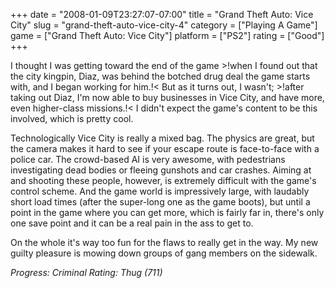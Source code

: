 +++
date = "2008-01-09T23:27:07-07:00"
title = "Grand Theft Auto: Vice City"
slug = "grand-theft-auto-vice-city-4"
category = ["Playing A Game"]
game = ["Grand Theft Auto: Vice City"]
platform = ["PS2"]
rating = ["Good"]
+++

I thought I was getting toward the end of the game >!when I found out that the city kingpin, Diaz, was behind the botched drug deal the game starts with, and I began working for him.!<  But as it turns out, I wasn't; >!after taking out Diaz, I'm now able to buy businesses in Vice City, and have more, even higher-class missions.!<  I didn't expect the game's content to be this involved, which is pretty cool.

Technologically Vice City is really a mixed bag.  The physics are great, but the camera makes it hard to see if your escape route is face-to-face with a police car.  The crowd-based AI is very awesome, with pedestrians investigating dead bodies or fleeing gunshots and car crashes.  Aiming at and shooting these people, however, is extremely difficult with the game's control scheme.  And the game world is impressively large, with laudably short load times (after the super-long one as the game boots), but until a point in the game where you can get more, which is fairly far in, there's only one save point and it can be a real pain in the ass to get to.

On the whole it's way too fun for the flaws to really get in the way.  My new guilty pleasure is mowing down groups of gang members on the sidewalk.

<i>Progress: Criminal Rating: Thug (711)</i>